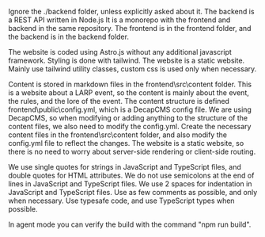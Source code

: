 Ignore the ./backend folder, unless explicitly asked about it.
The backend is a REST API written in Node.js It is a monorepo with the frontend and backend in the same repository. The frontend is in the frontend folder, and the backend is in the backend folder.


The website is coded using Astro.js without any additional javascript framework.
Styling is done with tailwind. The website is a static website. Mainly use tailwind utility classes, custom css is used only when necessary.

Content is stored in markdown files in the frontend\src\content folder. This is a website about a LARP event, so the content is mainly about the event, the rules, and the lore of the event. 
The content structure is defined frontend\public\config.yml, which is a DecapCMS config file. 
We are using DecapCMS, so when modifying or adding anything to the structure of the content files, we also need to modify the config.yml.
Create the necessary content files in the frontend\src\content folder, and also modify the config.yml file to reflect the changes.
The website is a static website, so there is no need to worry about server-side rendering or client-side routing.

We use single quotes for strings in JavaScript and TypeScript files, and double quotes for HTML attributes.
We do not use semicolons at the end of lines in JavaScript and TypeScript files.
We use 2 spaces for indentation in JavaScript and TypeScript files.
Use as few comments as possible, and only when necessary.
Use typesafe code, and use TypeScript types when possible.

In agent mode you can verify the build with the command "npm run build".